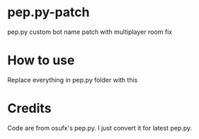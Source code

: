 # pep.py-patch
pep.py custom bot name patch with multiplayer room fix

# How to use
Replace everything in pep.py folder with this

# Credits
Code are from osufx's pep.py. I just convert it for latest pep.py.
